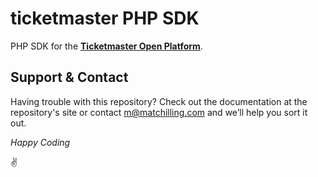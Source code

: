 # ticketmaster PHP SDK

PHP SDK for the **[Ticketmaster Open Platform](http://developer.ticketmaster.com/)**.

## Support & Contact

Having trouble with this repository? Check out the documentation at the repository's site or contact m@matchilling.com and we’ll help you sort it out.

*Happy Coding*

:v:

